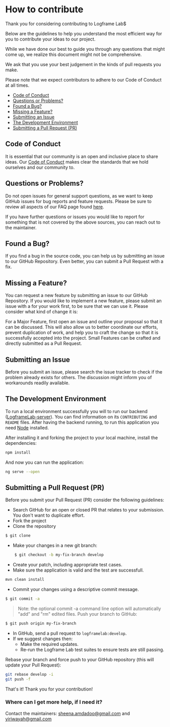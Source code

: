 # How to contribute
Thank you for considering contributing to Logframe Lab$

Below are the guidelines to help you understand the most efficient way for you to contribute your ideas to our project.

While we have done our best to guide you through any questions that might come up, we realize this document might not be comprehensive. 

We ask that you use your best judgement in the kinds of pull requests you make.

Please note that we expect contributors to adhere to our Code of Conduct at all times.

 - [Code of Conduct](#code-of-conduct)
 - [Questions or Problems?](#questions-or-problems)
 - [Found a Bug?](#found-a-bug)
 - [Missing a Feature?](#missing-a-feature)
 - [Submitting an Issue](#submitting-an-issue)
 - [The Development Environment](#the-development-environment)
 - [Submitting a Pull Request (PR)](#submitting-a-pull-request-pr)
 

## Code of Conduct
It is essential that our community is an open and inclusive place to share ideas. Our [Code of Conduct](CODE_OF_CONDUCT.md) makes clear the standards that we hold ourselves and our community to.

## Questions or Problems?
Do not open issues for general support questions, as we want to keep GitHub issues for bug reports and feature requests. Please be sure to review all aspects of our FAQ page found [here](https://logframelab.tawk.help/).
 
If you have further questions or issues you would like to report for something that is not covered by the above sources, you can reach out to the maintainer.

## Found a Bug?
If you find a bug in the source code, you can help us by submitting an issue to our GitHub Repository. Even better, you can submit a Pull Request with a fix.

## Missing a Feature?
You can request a new feature by submitting an issue to our GitHub Repository. If you would like to implement a new feature, please submit an issue with a for your work first, to be sure that we can use it. Please consider what kind of change it is:

For a Major Feature, first open an issue and outline your proposal so that it can be discussed. This will also allow us to better coordinate our efforts, prevent duplication of work, and help you to craft the change so that it is successfully accepted into the project.
Small Features can be crafted and directly submitted as a Pull Request.

## Submitting an Issue
Before you submit an issue, please search the issue tracker to check if the problem already exists for others. The discussion might inform you of workarounds readily available.

## The Development Environment
To run a local environment successfully you will to run our backend ([LogframeLab-server]). You can find information on its `CONTRIBUTING` and `README` files. After having the backend running, to run this application you need [Node] installed.

After installing it and forking the project to your local machine, install the dependencies:
```sh
npm install
```
And now you can run the application:
```sh
ng serve --open
```

## Submitting a Pull Request (PR)
Before you submit your Pull Request (PR) consider the following guidelines:
 - Search GitHub for an open or closed PR that relates to your submission. You don't want to duplicate effort.
 - Fork the project
 - Clone the repository
```sh
$ git clone
```
 - Make your changes in a new git branch:
```sh
	$ git checkout -b my-fix-branch develop
```
 - Create your patch, including appropriate test cases.
 - Make sure the application is valid and the test are successfull.
 ```sh
 mvn clean install
 ```
 - Commit your changes using a descriptive commit message.
```sh
$ git commit -a
```
> Note: the optional commit -a command line option will automatically "add" and "rm" edited files.
Push your branch to GitHub:
```sh
$ git push origin my-fix-branch
```
 - In GitHub, send a pull request to `logframelab:develop`.
 - If we suggest changes then:
   - Make the required updates.
   - Re-run the Logframe Lab test suites to ensure tests are still passing.

Rebase your branch and force push to your GitHub repository (this will update your Pull Request):
```sh
git rebase develop -i
git push -f
```
That's it! Thank you for your contribution!
 
### Where can I get more help, if I need it?

Contact the maintainers: sheena.amdadoo@gmail.com and yiriwayah@gmail.com

[LogframeLab-server]: <https://github.com/arqaamio/LogframeLab-server>
[Node]: <https://nodejs.org/en/>
